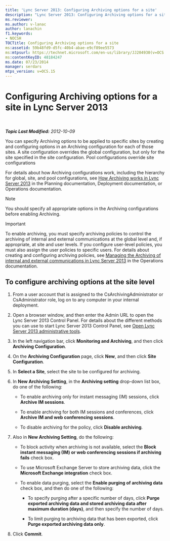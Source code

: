 ```yaml
---
title: 'Lync Server 2013: Configuring Archiving options for a site'
description: "Lync Server 2013: Configuring Archiving options for a site."
ms.reviewer: 
ms.author: v-lanac
author: lanachin
f1.keywords:
- NOCSH
TOCTitle: Configuring Archiving options for a site
ms:assetid: 59b48fd9-d5fc-40b4-abae-e9cf89ee5573
ms:mtpsurl: https://technet.microsoft.com/en-us/library/JJ204930(v=OCS.15)
ms:contentKeyID: 48184247
ms.date: 07/23/2014
manager: serdars
mtps_version: v=OCS.15
---
```


# Configuring Archiving options for a site in Lync Server 2013

<div data-xmlns="http://www.w3.org/1999/xhtml">

<div class="topic" data-xmlns="http://www.w3.org/1999/xhtml" data-msxsl="urn:schemas-microsoft-com:xslt" data-cs="https://msdn.microsoft.com/">

<div data-asp="https://msdn2.microsoft.com/asp">



</div>

<div id="mainSection">

<div id="mainBody">

<span> </span>

_**Topic Last Modified:** 2012-10-09_

You can specify Archiving options to be applied to specific sites by creating and configuring options in an Archiving configuration for each of those sites. A site configuration overrides the global configuration, but only for the site specified in the site configuration. Pool configurations override site configurations

For details about how Archiving configurations work, including the hierarchy for global, site, and pool configurations, see [How Archiving works in Lync Server 2013](lync-server-2013-how-archiving-works.md) in the Planning documentation, Deployment documentation, or Operations documentation.

<div>


> [!NOTE]  
> You should specify all appropriate options in the Archiving configurations before enabling Archiving.



</div>

<div>


> [!IMPORTANT]  
> To enable archiving, you must specify archiving policies to control the archiving of internal and external communications at the global level and, if appropriate, at site and user levels. If you configure user-level policies, you must also assign the user policies to specific users. For details about creating and configuring archiving policies, see <A href="lync-server-2013-managing-the-archiving-of-internal-and-external-communications.md">Managing the Archiving of internal and external communications in Lync Server 2013</A> in the Operations documentation.



</div>

<div>

## To configure archiving options at the site level

1.  From a user account that is assigned to the CsArchivingAdministrator or CsAdministrator role, log on to any computer in your internal deployment.

2.  Open a browser window, and then enter the Admin URL to open the Lync Server 2013 Control Panel. For details about the different methods you can use to start Lync Server 2013 Control Panel, see [Open Lync Server 2013 administrative tools](lync-server-2013-open-lync-server-administrative-tools.md).

3.  In the left navigation bar, click **Monitoring and Archiving**, and then click **Archiving Configuration**.

4.  On the **Archiving Configuration** page, click **New**, and then click **Site Configuration**.

5.  In **Select a Site**, select the site to be configured for archiving.

6.  In **New Archiving Setting**, in the **Archiving setting** drop-down list box, do one of the following:
    
      - To enable archiving only for instant messaging (IM) sessions, click **Archive IM sessions**.
    
      - To enable archiving for both IM sessions and conferences, click **Archive IM and web conferencing sessions**.
    
      - To disable archiving for the policy, click **Disable archiving**.

7.  Also in **New Archiving Setting**, do the following:
    
      - To block activity when archiving is not available, select the **Block instant messaging (IM) or web conferencing sessions if archiving fails** check box.
    
      - To use Microsoft Exchange Server to store archiving data, click the **Microsoft Exchange integration** check box.
    
      - To enable data purging, select the **Enable purging of archiving data** check box, and then do one of the following:
        
          - To specify purging after a specific number of days, click **Purge exported archiving data and stored archiving data after maximum duration (days)**, and then specify the number of days.
        
          - To limit purging to archiving data that has been exported, click **Purge exported archiving data only**.

8.  Click **Commit**.

</div>

</div>

<span> </span>

</div>

</div>

</div>

